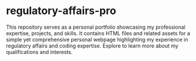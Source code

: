 # regulatory-affairs-pro
This repository serves as a personal portfolio showcasing my professional expertise, projects, and skills. It contains HTML files and related assets for a simple yet comprehensive personal webpage highlighting my experience in regulatory affairs and coding expertise. Explore to learn more about my qualifications and interests.

